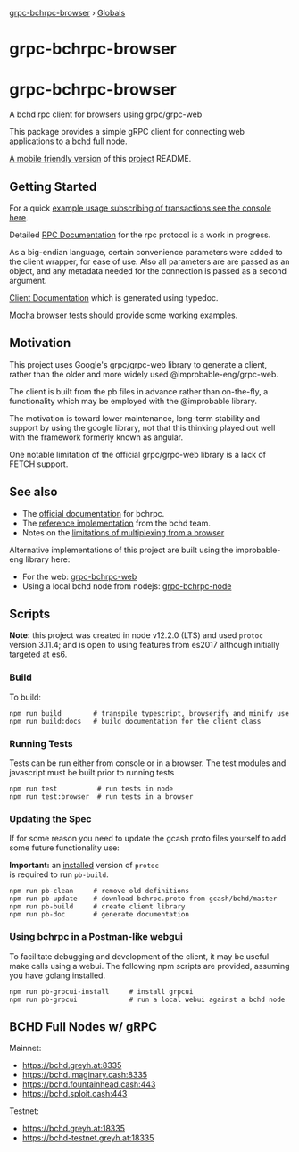 [grpc-bchrpc-browser](README.md) › [Globals](globals.md)

# grpc-bchrpc-browser

# grpc-bchrpc-browser

A bchd rpc client for browsers using grpc/grpc-web 

This package provides a simple gRPC client for connecting web applications to 
a [bchd](https://bchd.cash) full node.

[A mobile friendly version](www.grpc.cash) of this [project](https://github.com/2qx/grpc-bchrpc-browser) README. 

## Getting Started

For a quick [example usage subscribing of transactions see the console here](example/).

Detailed [RPC Documentation](https://www.grpc.cash/docs_bchrpc/) for the rpc protocol is a work in progress.

As a big-endian language, certain convenience parameters were added to the client wrapper,
 for ease of use. Also all parameters are are passed as an object, and any metadata needed
 for the connection is passed as a second argument. 

[Client Documentation](https://www.grpc.cash/docs/) which is generated using typedoc.

[Mocha browser tests](https://www.grpc.cash/test/) should provide some working examples.

## Motivation

This project uses Google's grpc/grpc-web library 
to generate a client, rather than the older and 
more widely used @improbable-eng/grpc-web.

The client is built from the pb files in advance rather
than on-the-fly, a functionality which may be employed with the @improbable library.

The motivation is toward lower maintenance, long-term stability and support by using 
the google library, not that this thinking played out well with the framework formerly known as angular. 

One notable limitation of the official grpc/grpc-web library is a lack of FETCH support.

## See also

- The [official documentation](https://github.com/gcash/bchd/tree/master/bchrpc/) for bchrpc.
- The [reference implementation](https://github.com/gcash/bchd/tree/master/bchrpc/pb-js) from the bchd team.
- Notes on the [limitations of multiplexing from a browser](https://github.com/gcash/bchd/blob/master/bchrpc/documentation/web.md)

Alternative implementations of this project are built using the improbable-eng library here:

- For the web: [grpc-bchrpc-web](https://github.com/simpleledgerinc/grpc-bchrpc-web)
- Using a local bchd node from nodejs: [grpc-bchrpc-node](https://github.com/simpleledgerinc/grpc-bchrpc-node)

## Scripts

**Note:** this project was created in node v12.2.0 (LTS) and used `protoc` version 3.11.4; and is open to using features from es2017 although initially targeted at es6.

### Build

To build:
    
    npm run build        # transpile typescript, browserify and minify use
    npm run build:docs   # build documentation for the client class

### Running Tests

Tests can be run either from console or in a browser.  The test modules and javascript must be built prior to running tests

    npm run test          # run tests in node
    npm run test:browser  # run tests in a browser

### Updating the Spec

If for some reason you need to update the gcash proto files yourself to add some future functionality use:

**Important:** an [installed](https://github.com/protocolbuffers/protobuf/releases/latest) version of `protoc`  
 is required to run `pb-build`. 

    npm run pb-clean     # remove old definitions
    npm run pb-update    # download bchrpc.proto from gcash/bchd/master
    npm run pb-build     # create client library
    npm run pb-doc       # generate documentation

### Using bchrpc in a Postman-like webgui

To facilitate debugging and development of the client, it may be useful make calls using a webui. The following npm scripts are 
provided, assuming you have golang installed.

    npm run pb-grpcui-install     # install grpcui
    npm run pb-grpcui             # run a local webui against a bchd node

## BCHD Full Nodes w/ gRPC

Mainnet:
* https://bchd.greyh.at:8335
* https://bchd.imaginary.cash:8335
* https://bchd.fountainhead.cash:443
* https://bchd.sploit.cash:443
    

Testnet:
* https://bchd.greyh.at:18335
* https://bchd-testnet.greyh.at:18335
